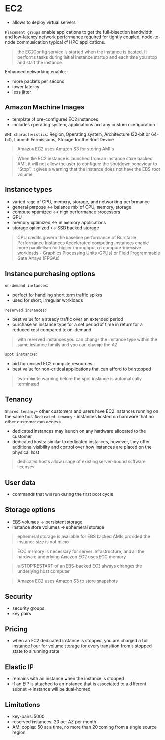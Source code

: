 # EC2 #
- allows to deploy virtual servers

`Placement groups` enable applications to get the full-bisection bandwidth and low-latency network performance required for tightly coupled, node-to-node communication typical of HPC applications.

> the EC2Config service is started when the instance is booted. It performs tasks during initial instance startup and each time you stop and start the instance

Enhanced networking enables:
- more packets per second
- lower latency
- less jitter

## Amazon Machine Images ##
- template of pre-configured EC2 instances
- includes operating system, applications and any custom configuration

`AMI characteristics`: Region, Operating system, Architecture (32-bit or 64-bit), Launch Permissions, Storage for the Root Device

> Amazon EC2 uses Amazon S3 for storing AMI's

> When the EC2 instance is launched from an instance store backed AMI, it will not allow the user to configure the shutdown behaviour to “Stop”. It gives a warning that the instance does not have the EBS root volume.

## Instance types ##
- varied rage of CPU, memory, storage, and networking performance
- general purpose <-> balance mix of CPU, memory, storage
- compute optimized <-> high performance processors
- GPU
- memory optimized <-> in memory applications
- storage optimized <-> SSD backed storage

> CPU credits govern the baseline performance of Burstable Performance Instances 
> Accelerated computing instances enable more parallelism for higher throughput on compute-intensive workloads - Graphics Processing Units (GPUs) or Field Programmable Gate Arrays (FPGAs)

## Instance purchasing options ##
`on-demand instances`:
- perfect for handling short term traffic spikes
- used for short, irregular workloads

`reserved instances`:
- best value for a steady traffic over an extended period
- purchase an instance type for a set period of time in return for a reduced cost compared to on-demand

> with reserved instances you can change the instance type within the same instance family and you can change the AZ

`spot instances`:
- bid for unused EC2 compute resources
- best value for non-critical applications that can afford to be stopped

> two-minute warning before the spot instance is automatically terminated 

## Tenancy ##
`Shared tenancy`- other customers and users have EC2 instances running on the same host
`Dedicated tenancy` - instances hosted on hardware that no other customer can access

- dedicated instances may launch on any hardware allocated to the customer
- dedicated hosts: similar to dedicated instances, however, they offer additional visibility and control over how instances are placed on the physical host

>  dedicated hosts allow usage of existing server-bound software licenses

## User data ##
- commands that will run during the first boot cycle

## Storage options ##
- EBS volumes -> persistent storage
- instance store volumes -> ephemeral storage

> ephemeral storage is available for EBS backed AMIs provided the instance size is not micro

> ECC memory is necessary for server infrastructure, and all the hardware underlying Amazon EC2 uses ECC memory

> a STOP/RESTART of an EBS-backed EC2 always changes the underlying host computer

> Amazon EC2 uses Amazon S3 to store snapshots

## Security ##
- security groups
- key pairs

## Pricing ##
- when an EC2 dedicated instance is stopped, you are charged a full instance hour for volume storage for every transition from a stopped state to a running state

## Elastic IP ##
- remains with an instance when the instance is stopped 
- if an EIP is attached to an instance that is associated to a different subnet -> instance will be dual-homed

## Limitations ##
- key-pairs: 5000
- reserved instances: 20 per AZ per month
- AMI copies: 50 at a time, no more than 20 coming from a single source region

